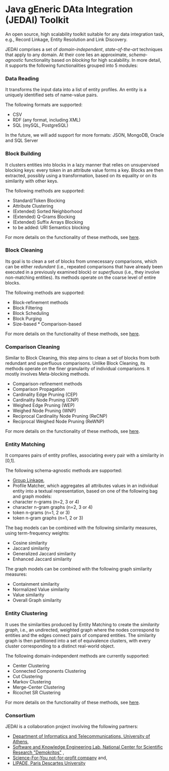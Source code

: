 # Java gEneric DAta Integration (JEDAI) Toolkit
An open source, high scalability toolkit suitable for any data integration task, e.g., Record Linkage, Entity Resolution and Link Discovery.

JEDAI comprises a set of *domain-independent*, *state-of-the-art* techniques that apply to any domain. At their core lies an approximate, *schema-agnostic* functionality based on *blocking* for high scalability. In more detail, it supports the following functionalities grouped into 5 modules:

### Data Reading 
It transforms the input data into a list of entity profiles. An entity is a uniquely identified sets of name-value pairs. 

The following formats are supported:
 * CSV 
 * RDF (any format, including XML)
 * SQL (mySQL, PostgreSQL)
 
In the future, we will add support for more formats: JSON, MongoDB, Oracle and SQL Server
  
### Block Building 
It clusters entities into blocks in a lazy manner that relies on unsupervised blocking keys: every token in an attribute value forms a key. Blocks are then extracted, possibly using a transformation, based on its equality or on its similarity with other keys.

The following methods are supported:
 * Standard/Token Blocking
 * Attribute Clustering
 * (Extended) Sorted Neighborhood
 * (Extended) Q-Grams Blocking
 * (Extended) Suffix Arrays Blocking
 * to be added: URI Semantics blocking
  
For more details on the functionality of these methods, see [here](http://www.vldb.org/pvldb/vol9/p312-papadakis.pdf).  

### Block Cleaning
Its goal is to clean a set of blocks from unnecessary comparisons, which can be either *redundant* (i.e., repeated comparisons that have already been executed in a previously examined block) or *superfluous* (i.e., they involve non-matching entities).
Its methods operate on the coarse level of entire blocks.

The following methods are supported:
* Block-refinement methods
 *  Block Filtering
 *  Block Scheduling
 *  Block Purging
   * Size-based
    * Comparison-based

For more details on the functionality of these methods, see [here](http://www.vldb.org/pvldb/vol9/p684-papadakis.pdf).  

### Comparison Cleaning
Similar to Block Cleaning, this step aims to clean a set of blocks from both redundant and superfluous comparisons. Unlike Block Cleaning, its methods operate on the finer granularity of individual comparisons. It mostly involves Meta-blocking methods.
 
* Comparison-refinement methods
 * Comparison Propagation
 * Cardinality Edge Pruning (CEP)
 * Cardinality Node Pruning (CNP)
 * Weighed Edge Pruning (WEP)
 * Weighed Node Pruning (WNP)
 * Reciprocal Cardinality Node Pruning (ReCNP)
 * Reciprocal Weighed Node Pruning (ReWNP)

For more details on the functionality of these methods, see [here](http://www.mi.parisdescartes.fr/~themisp/publications/bdr16.pdf).  

### Entity Matching
It compares pairs of entity profiles, associating every pair with a similarity in [0,1].

The following schema-agnostic methods are supported:
* [Group Linkage](http://pike.psu.edu/publications/icde07.pdf), 
* Profile Matcher, which aggregates all attributes values in an individual entity into a textual representation, based on one of the following bag and graph models:
 * character n-grams (n=2, 3 or 4)
 * character n-gram graphs (n=2, 3 or 4)
 * token n-grams (n=1, 2 or 3)
 * token n-gram graphs (n=1, 2 or 3)
   
  The bag models can be combined with the following similarity measures, using term-frequency weights: 
   * Cosine similarity 
   * Jaccard similarity 
   * Generalized Jaccard similarity 
   * Enhanced Jaccard similarity
   
   The graph models can be combined with the following graph similarity measures:
   * Containment similarity 
   * Normalized Value similarity 
   * Value similarity 
   * Overall Graph similarity

### Entity Clustering
It uses the similarities produced by Entity Matching to create the *similarity graph*, i.e., an undirected, weighted graph where the nodes correspond to entities and the edges connect pairs of compared entities. The similarity graph is then partitioned into a set of equivalence clusters, with every cluster corresponding to a distinct real-world object.

The following domain-independent methods are currently supported:
* Center Clustering
* Connected Components Clustering
* Cut Clustering
* Markov Clustering
* Merge-Center Clustering
* Ricochet SR Clustering

For more details on the functionality of these methods, see [here](http://www.vldb.org/pvldb/2/vldb09-1025.pdf). 

### Consortium

JEDAI is a collaboration project involving the following partners:
* [Department of Informatics and Telecommunications, University of Athens](http://www.di.uoa.gr),
* [Software and Knowledge Engineering Lab, National Center for Scientific Research "Demokritos"](https://www.iit.demokritos.gr/skel) ,
* [Science-For-You not-for-profit company](http://www.scify.gr/site/en) and, 
* [LIPADE, Paris Descartes University](http://lipade.mi.parisdescartes.fr)
